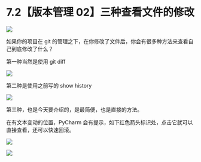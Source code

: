 # 7.2【版本管理 02】三种查看文件的修改

![](http://image.iswbm.com/20200804124133.png)

如果你的项目在 git 的管理之下，在你修改了文件后，你会有很多种方法来查看自己到底修改了什么？

第一种当然是使用 git diff

![](http://image.iswbm.com/20200420085524.png)

第二种是使用之前写的 show history

![](http://image.iswbm.com/20200420090117.png)

第三种，也是今天要介绍的，是最简便，也是直接的方法。

在有文本变动的位置，PyCharm 会有提示，如下红色箭头标识处，点击它就可以直接查看，还可以快速回滚。

![](http://image.iswbm.com/20200420090428.png)

![](http://image.iswbm.com/20200607174235.png)
